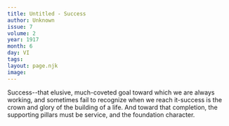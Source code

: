 ```yaml
---
title: Untitled - Success
author: Unknown
issue: 7
volume: 2
year: 1917
month: 6
day: VI
tags:
layout: page.njk
image:
---
```

Success--that elusive, much-coveted goal toward which we are always working, and sometimes fail to recognize when we reach it-success is the crown and glory of the building of a life. And toward that completion, the supporting pillars must be service, and the foundation character.   


